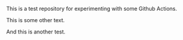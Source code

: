 This is a test repository for experimenting with some Github Actions.

This is some other text.

And this is another test.
